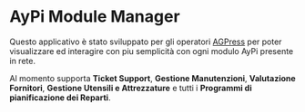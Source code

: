 ﻿# AyPi Module Manager

Questo applicativo è stato sviluppato per gli operatori [AGPress](https://agpress-srl.it/) per poter visualizzare
ed interagire con piu semplicità con ogni modulo AyPi presente in rete.

Al momento supporta **Ticket Support**, **Gestione Manutenzioni**, **Valutazione Fornitori**, **Gestione Utensili e Attrezzature** e tutti i **Programmi di pianificazione dei Reparti**.
